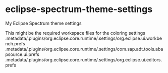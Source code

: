# eclipse-spectrum-theme-settings
My Eclipse Spectrum theme settings

This might be the required workspace files for the coloring settings
.metadata/.plugins/org.eclipse.core.runtime/.settings/org.eclipse.ui.workbench.prefs
.metadata/.plugins/org.eclipse.core.runtime/.settings/com.sap.adt.tools.abapsource.ui.prefs
.metadata/.plugins/org.eclipse.core.runtime/.settings/org.eclipse.ui.editors.prefs
